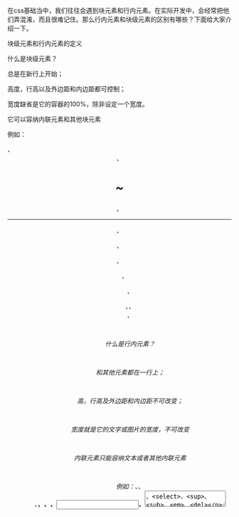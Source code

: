 在css基础当中，我们往往会遇到块元素和行内元素。在实际开发中，会经常把他们弄混淆，而且很难记住。那么行内元素和块级元素的区别有哪些？下面给大家介绍一下。

块级元素和行内元素的定义

什么是块级元素？

总是在新行上开始；

高度，行高以及外边距和内边距都可控制；

宽度缺省是它的容器的100%，除非设定一个宽度。

它可以容纳内联元素和其他块元素

例如：<address>、<center>、<h1>~<h6>、<hr>、<p>、<pre>、<ul>、<ol>、<dl>、<table>、<div>、<form>

什么是行内元素？

和其他元素都在一行上；

高，行高及外边距和内边距不可改变；

宽度就是它的文字或图片的宽度，不可改变

内联元素只能容纳文本或者其他内联元素

例如：<span>、<a>、<br>、<b>、<strong>、<img>、<input>、<textarea>、<select>、<sup>、<sub>、<em>、<del>

【推荐教程：《html视频教程》】

行内元素和块级元素的区别

1）、行内元素

①：设置宽高无效

②：对margin设置左右方向有效，而上下无效；padding设置左右方向有效，而上下无效。

③：不会自动换行

2）、块级元素

①：可以设置宽高

②：设置margin和padding都有效

③：可以自动换行

④：多个块状，默认排列从上到下